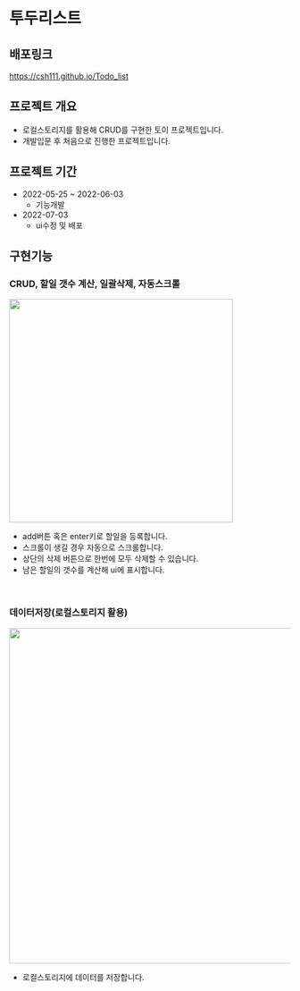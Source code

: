 # 투두리스트

## 배포링크
https://csh111.github.io/Todo_list

## 프로젝트 개요
- 로컬스토리지를 활용해 CRUD를 구현한 토이 프로젝트입니다.
- 개발입문 후 처음으로 진행한 프로젝트입니다.

## 프로젝트 기간
- 2022-05-25 ~ 2022-06-03
  - 기능개발
- 2022-07-03
  - ui수정 및 배포
  
## 구현기능
### CRUD, 할일 갯수 계산, 일괄삭제, 자동스크롤
<img src="https://user-images.githubusercontent.com/105113833/209149683-65708d12-796a-44bf-99c4-e2abd82dc416.gif" width="400"/>

  - add버튼 혹은 enter키로 할일을 등록합니다.
  - 스크롤이 생길 경우 자동으로 스크롤합니다.
  - 상단의 삭제 버튼으로 한번에 모두 삭제할 수 있습니다.
  - 남은 할일의 갯수를 계산해 ui에 표시합니다.

<br>

### 데이터저장(로컬스토리지 활용)
<img src="https://user-images.githubusercontent.com/105113833/209149766-8823702c-5a7c-47ad-b7be-346b798aa2e0.gif" width="600"/>

  - 로컬스토리지에 데이터를 저장합니다.
